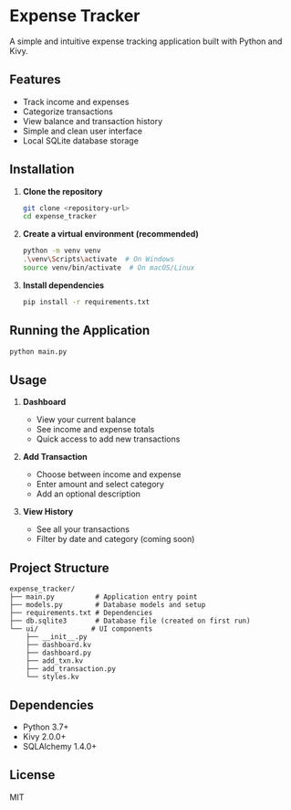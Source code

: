 # Expense Tracker

A simple and intuitive expense tracking application built with Python and Kivy.

## Features

- Track income and expenses
- Categorize transactions
- View balance and transaction history
- Simple and clean user interface
- Local SQLite database storage

## Installation

1. **Clone the repository**
   ```bash
   git clone <repository-url>
   cd expense_tracker
   ```

2. **Create a virtual environment (recommended)**
   ```bash
   python -m venv venv
   .\venv\Scripts\activate  # On Windows
   source venv/bin/activate  # On macOS/Linux
   ```

3. **Install dependencies**
   ```bash
   pip install -r requirements.txt
   ```

## Running the Application

```bash
python main.py
```

## Usage

1. **Dashboard**
   - View your current balance
   - See income and expense totals
   - Quick access to add new transactions

2. **Add Transaction**
   - Choose between income and expense
   - Enter amount and select category
   - Add an optional description

3. **View History**
   - See all your transactions
   - Filter by date and category (coming soon)

## Project Structure

```
expense_tracker/
├── main.py          # Application entry point
├── models.py        # Database models and setup
├── requirements.txt # Dependencies
├── db.sqlite3       # Database file (created on first run)
└── ui/             # UI components
    ├── __init__.py
    ├── dashboard.kv
    ├── dashboard.py
    ├── add_txn.kv
    ├── add_transaction.py
    └── styles.kv
```

## Dependencies

- Python 3.7+
- Kivy 2.0.0+
- SQLAlchemy 1.4.0+

## License

MIT
